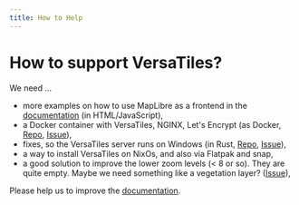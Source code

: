 ```yaml
---
title: How to Help
---
```


# How to support VersaTiles?

We need …

- more examples on how to use MapLibre as a frontend in the [documentation](https://docs.versatiles.org/) (in HTML/JavaScript),
- a Docker container with VersaTiles, NGINX, Let's Encrypt (as Docker, [Repo](https://github.com/versatiles-org/versatiles-docker), [Issue](https://github.com/versatiles-org/versatiles-docker/issues/5)),
- fixes, so the VersaTiles server runs on Windows (in Rust, [Repo](https://github.com/versatiles-org/versatiles-rs), [Issue](https://github.com/versatiles-org/versatiles-rs/issues/31)),
- a way to install VersaTiles on NixOs, and also via Flatpak and snap,
- a good solution to improve the lower zoom levels (< 8 or so). They are quite empty. Maybe we need something like a vegetation layer? ([Issue](https://github.com/versatiles-org/versatiles-generator/issues/2)),

Please help us to improve the [documentation](https://docs.versatiles.org/).
